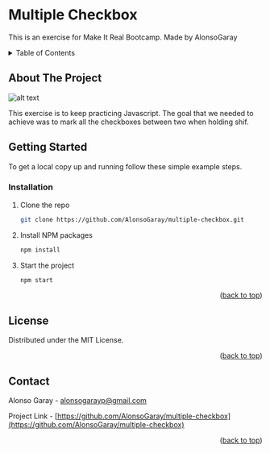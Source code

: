 # Multiple Checkbox

This is an exercise for Make It Real Bootcamp.
Made by AlonsoGaray

<!-- TABLE OF CONTENTS -->
<details>
  <summary>Table of Contents</summary>
  <ol>
    <li>
      <a href="#about-the-project">About The Project</a>
      <ul>
        <li><a href="#built-with">Built With</a></li>
      </ul>
    </li>
    <li>
      <a href="#getting-started">Getting Started</a>
      <ul>
        <li><a href="#installation">Installation</a></li>
      </ul>
    </li>
    <li><a href="#license">License</a></li>
    <li><a href="#contact">Contact</a></li>
  </ol>
</details>

## About The Project


![alt text](https://raw.githubusercontent.com/AlonsoGaray/multiple-checkbox/images/Project.png)

This exercise is to keep practicing Javascript. The goal that we needed to achieve was to mark all the checkboxes between two when holding shif.

## Getting Started

To get a local copy up and running follow these simple example steps.

### Installation
1. Clone the repo
   ```sh
   git clone https://github.com/AlonsoGaray/multiple-checkbox.git
   ```
2. Install NPM packages
   ```sh
   npm install
   ```
3. Start the project
   ```sh
   npm start
   ```

<p align="right">(<a href="#top">back to top</a>)</p>

## License

Distributed under the MIT License.

<p align="right">(<a href="#top">back to top</a>)</p>

## Contact

Alonso Garay - alonsogarayp@gmail.com

Project Link - [https://github.com/AlonsoGaray/multiple-checkbox](https://github.com/AlonsoGaray/multiple-checkbox)

<p align="right">(<a href="#top">back to top</a>)</p>
